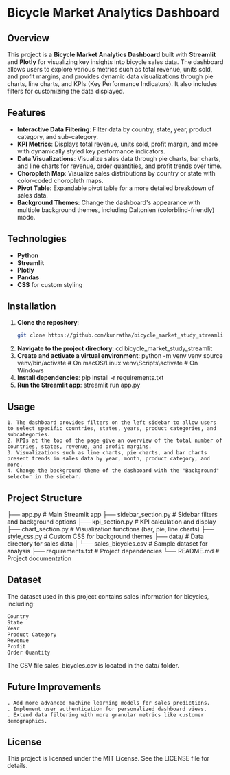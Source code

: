 # Bicycle Market Analytics Dashboard

## Overview

This project is a **Bicycle Market Analytics Dashboard** built with **Streamlit** and **Plotly** for visualizing key insights into bicycle sales data. The dashboard allows users to explore various metrics such as total revenue, units sold, and profit margins, and provides dynamic data visualizations through pie charts, line charts, and KPIs (Key Performance Indicators). It also includes filters for customizing the data displayed.

## Features

- **Interactive Data Filtering**: Filter data by country, state, year, product category, and sub-category.
- **KPI Metrics**: Displays total revenue, units sold, profit margin, and more with dynamically styled key performance indicators.
- **Data Visualizations**: Visualize sales data through pie charts, bar charts, and line charts for revenue, order quantities, and profit trends over time.
- **Choropleth Map**: Visualize sales distributions by country or state with color-coded choropleth maps.
- **Pivot Table**: Expandable pivot table for a more detailed breakdown of sales data.
- **Background Themes**: Change the dashboard's appearance with multiple background themes, including Daltonien (colorblind-friendly) mode.

## Technologies

- **Python**
- **Streamlit**
- **Plotly**
- **Pandas**
- **CSS** for custom styling

## Installation

1. **Clone the repository**:
   ```bash
   git clone https://github.com/kunratha/bicycle_market_study_streamlit.git

2. **Navigate to the project directory**:
   cd bicycle_market_study_streamlit
3. **Create and activate a virtual environment**:
   python -m venv venv
   source venv/bin/activate  # On macOS/Linux
   venv\Scripts\activate  # On Windows
4. **Install dependencies**:
   pip install -r requirements.txt
5. **Run the Streamlit app**:
   streamlit run app.py
   
## Usage

    1. The dashboard provides filters on the left sidebar to allow users to select specific countries, states, years, product categories, and subcategories.
    2. KPIs at the top of the page give an overview of the total number of countries, states, revenue, and profit margins.
    3. Visualizations such as line charts, pie charts, and bar charts present trends in sales data by year, month, product category, and more.
    4. Change the background theme of the dashboard with the "Background" selector in the sidebar.

## Project Structure
├── app.py                      # Main Streamlit app
├── sidebar_section.py           # Sidebar filters and background options
├── kpi_section.py               # KPI calculation and display
├── chart_section.py             # Visualization functions (bar, pie, line charts)
├── style_css.py                 # Custom CSS for background themes
├── data/                        # Data directory for sales data
│   └── sales_bicycles.csv       # Sample dataset for analysis
├── requirements.txt             # Project dependencies
└── README.md                    # Project documentation

## Dataset
The dataset used in this project contains sales information for bicycles, including:

    Country
    State
    Year
    Product Category
    Revenue
    Profit
    Order Quantity

The CSV file sales_bicycles.csv is located in the data/ folder.

## Future Improvements
    . Add more advanced machine learning models for sales predictions.
    . Implement user authentication for personalized dashboard views.
    . Extend data filtering with more granular metrics like customer demographics.

## License
This project is licensed under the MIT License. See the LICENSE file for details.

